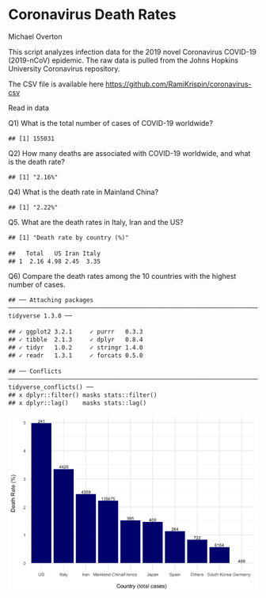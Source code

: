 Coronavirus Death Rates
================
Michael Overton

This script analyzes infection data for the 2019 novel Coronavirus COVID-19 (2019-nCoV) epidemic. The raw data is pulled from the Johns Hopkins University Coronavirus repository.

The CSV file is available here <https://github.com/RamiKrispin/coronavirus-csv>

Read in data

Q1) What is the total number of cases of COVID-19 worldwide?

    ## [1] 155031

Q2) How many deaths are associated with COVID-19 worldwide, and what is the death rate?

    ## [1] "2.16%"

Q4) What is the death rate in Mainland China?

    ## [1] "2.22%"

Q5. What are the death rates in Italy, Iran and the US?

    ## [1] "Death rate by country (%)"

    ##   Total   US Iran Italy
    ## 1  2.16 4.98 2.45  3.35

Q6) Compare the death rates among the 10 countries with the highest number of cases.

    ## ── Attaching packages ─────────────────────────────────────────────────────────────────────────────────── tidyverse 1.3.0 ──

    ## ✓ ggplot2 3.2.1     ✓ purrr   0.3.3
    ## ✓ tibble  2.1.3     ✓ dplyr   0.8.4
    ## ✓ tidyr   1.0.2     ✓ stringr 1.4.0
    ## ✓ readr   1.3.1     ✓ forcats 0.5.0

    ## ── Conflicts ────────────────────────────────────────────────────────────────────────────────────── tidyverse_conflicts() ──
    ## x dplyr::filter() masks stats::filter()
    ## x dplyr::lag()    masks stats::lag()

![](MO_corona_stats_files/figure-markdown_github/unnamed-chunk-5-1.png)
